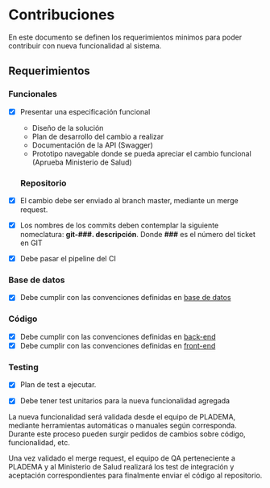 # Contribuciones

En este documento se definen los requerimientos minimos para poder contribuir con nueva funcionalidad al sistema. 

## Requerimientos

### Funcionales

- [x] Presentar una especificación funcional
  -  Diseño de la solución
  -  Plan de desarrollo del cambio a realizar
  -  Documentación de la API (Swagger)
  -  Prototipo navegable donde se pueda apreciar el cambio funcional (Aprueba Ministerio de Salud)
  
  ### Repositorio

- [x] El cambio debe ser enviado al branch master, mediante un merge request.
- [x] Los nombres de los commits deben contemplar la siguiente nomeclatura: **git-###. descripción**.  Donde **###** es el número del ticket en GIT
- [x] Debe pasar el pipeline del CI

### Base de datos

- [x] Debe cumplir con las convenciones definidas en [base de datos](back-end/README.md)

### Código

- [x] Debe cumplir con las convenciones definidas en [back-end](back-end/documentacion/../../../back-end/documentacion/Convenciones.md)
- [x] Debe cumplir con las convenciones definidas en [front-end](front-end/README.md)

### Testing

- [x] Plan de test a ejecutar.
- [x] Debe tener test unitarios para la nueva funcionalidad agregada



La nueva funcionalidad será validada desde el equipo de PLADEMA, mediante herramientas automáticas o manuales según corresponda. Durante este proceso pueden surgir pedidos de cambios sobre código, funcionalidad, etc.

Una vez validado el merge request, el equipo de QA perteneciente a PLADEMA y al Ministerio de Salud realizará los test de integración y aceptación correspondientes para finalmente enviar el código al repositorio.




